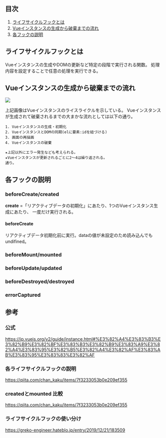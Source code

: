 ## 目次
1. [ライフサイクルフックとは](#ライフサイクルフックとは)  
2. [Vueインスタンスの生成から破棄までの流れ](#Vueインスタンスの生成から破棄までの流れ)
3. [各フックの説明](#各フックの説明)

## ライフサイクルフックとは
Vueインスタンスの生成やDOMの更新など特定の段階で実行される関数。
処理内容を設定することで任意の処理を実行できる。  

## Vueインスタンスの生成から破棄までの流れ
![](https://jp.vuejs.org/images/lifecycle.png)  
  
上記画像はVueインスタンスのライスライクルを示している。
Vueインスタンスが生成されて破棄されるまでの大まかな流れとしては以下の通り。  

```
1. Vueインスタンスの生成・初期化
2. VueインスタンスとDOMの同期(elに要素:idを紐づける)
3. 画面の再描画
4. Vueインスタンスの破棄  

★上記以外にエラー発生なども考えられる。  
★Vueインスタンスが更新されるごとに2〜4は繰り返される。  
通り。
```

## 各フックの説明
### beforeCreate/created
**create** =「リアクティブデータの初期化」にあたり、1つのVueインスタンス生成にあたり、
一度だけ実行される。

#### beforeCreate
リアクティブデータ初期化前に実行。dataの値が未設定のため読み込んでもundifined。





### beforeMount/mounted

### beforeUpdate/updated

### beforeDestroyed/destroyed

### errorCaptured

## 参考
### 公式
https://jp.vuejs.org/v2/guide/instance.html#%E3%82%A4%E3%83%B3%E3%82%B9%E3%82%BF%E3%83%B3%E3%82%B9%E3%83%A9%E3%82%A4%E3%83%95%E3%82%B5%E3%82%A4%E3%82%AF%E3%83%AB%E3%83%95%E3%83%83%E3%82%AF

### 各ライフサイクルフックの説明
https://qiita.com/chan_kaku/items/7f3233053b0e209ef355

### createdとmounted 比較
https://qiita.com/chan_kaku/items/7f3233053b0e209ef355

### ライフサイクルフックの使い分け
https://greko-engineer.hateblo.jp/entry/2019/12/21/183509

